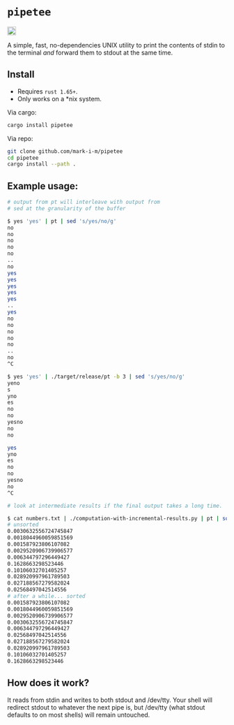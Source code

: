 # `pipetee`

[<img alt="crates.io" src="https://img.shields.io/crates/v/pipetee.svg?style=for-the-badge&color=fc8d62&logo=rust" height="20">](https://crates.io/crates/pipetee)

A simple, fast, no-dependencies UNIX utility to print the contents of stdin to
the terminal *and* forward them to stdout at the same time.

## Install

- Requires `rust 1.65+`.
- Only works on a \*nix system.

Via cargo:

```sh
cargo install pipetee
```

Via repo:

```sh
git clone github.com/mark-i-m/pipetee
cd pipetee
cargo install --path .
```

## Example usage:

```sh
# output from pt will interleave with output from
# sed at the granularity of the buffer

$ yes 'yes' | pt | sed 's/yes/no/g'
no
no
no
no
no
..
no
yes
yes
yes
yes
yes
..
yes
no
no
no
no
no
..
no
^C

$ yes 'yes' | ./target/release/pt -b 3 | sed 's/yes/no/g'
yeno
s
yno
es
no
no
yesno
no
no

yes
yno
es
no
no
yesno
no
^C
```

```sh
# look at intermediate results if the final output takes a long time.

$ cat numbers.txt | ./computation-with-incremental-results.py | pt | sort -n | tee output.txt
# unsorted
0.0030632556724745847
0.0018044960059851569
0.001587923806107082
0.0029520906739906577
0.006344797296449427
0.1628663298523446
0.10106032701405257
0.028920997961789503
0.027188567279582024
0.02568497042514556
# after a while... sorted
0.001587923806107082
0.0018044960059851569
0.0029520906739906577
0.0030632556724745847
0.006344797296449427
0.02568497042514556
0.027188567279582024
0.028920997961789503
0.10106032701405257
0.1628663298523446
```

## How does it work?

It reads from stdin and writes to both stdout and /dev/tty. Your shell will
redirect stdout to whatever the next pipe is, but /dev/tty (what stdout
defaults to on most shells) will remain untouched.
